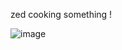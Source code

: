 zed cooking something !

![image](https://github.com/user-attachments/assets/13b474a6-d614-4be8-a68b-d1cd117ec7f6)
